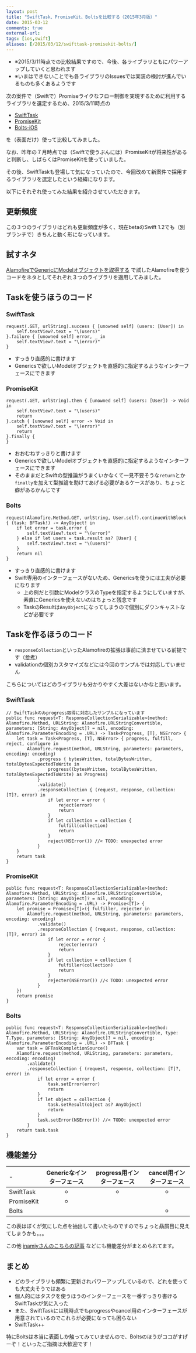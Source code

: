 ```yaml
---
layout: post
title: "SwiftTask、PromiseKit、Boltsを比較する（2015年3月版）"
date: 2015-03-12
comments: true
external-url: 
tags: [ios,swift]
aliases: [/2015/03/12/swifttask-promisekit-bolts/]
---
```


- ※2015/3/11時点での比較結果ですので、今後、各ライブラリともにパワーアップしていくと思われます
- ※いまはできないことでも各ライブラリのIssuesでは実装の検討が進んでいるものも多くあるようです

次の案件で（Swiftで）Promiseライクなフロー制御を実現するために利用するライブラリを選定するため、2015/3/11時点の

- [SwiftTask](https://github.com/ReactKit/SwiftTask)
- [PromiseKit](https://github.com/mxcl/PromiseKit)
- [Bolts-iOS](https://github.com/BoltsFramework/Bolts-iOS)

を（表面だけ）使って比較してみました。

なお、昨年の７月時点では（Swiftで使うぶんには）PromiseKitが将来性があると判断し、しばらくはPromiseKitを使っていました。

その後、SwiftTaskも登場して気になっていたので、今回改めて新案件で採用するライブラリを選定したという経緯になります。

以下にそれぞれ使ってみた結果を紹介させていただきます。

<!-- more -->

## 更新頻度

この３つのライブラリはどれも更新頻度が多く、現在betaのSwift 1.2でも（別ブランチで）きちんと動く形になっています。

## 試すネタ

[AlamofireでGenericにModelオブジェクトを取得する](http://www.tokoro.me/2015/03/11/almofire/) で試したAlamofireを使うコードをネタとしてそれぞれ３つのライブラリを適用してみました。

## Taskを使うほうのコード

### SwiftTask

```
request(.GET, urlString).success { [unowned self] (users: [User]) in
    self.textView?.text = "\(users)"
}.failure { [unowned self] error, _ in
    self.textView?.text = "\(error)"
}
```

- すっきり直感的に書けます
- Genericsで欲しいModelオブジェクトを直感的に指定するようなインターフェースにできます

### PromiseKit

```
request(.GET, urlString).then { [unowned self] (users: [User]) -> Void in
    self.textView?.text = "\(users)"
    return
}.catch { [unowned self] error -> Void in
    self.textView?.text = "\(error)"
    return
}.finally {
}
```

- おおむねすっきりと書けます
- Genericsで欲しいModelオブジェクトを直感的に指定するようなインターフェースにできます
- そのままだとSwiftの型推論がうまくいかなくて一見不要そうな`return`とか`finally`を加えて型推論を助けてあげる必要があるケースがあり、ちょっと癖があるかんじです

### Bolts

```
request(Alamofire.Method.GET, urlString, User.self).continueWithBlock { (task: BFTask!) -> AnyObject! in
    if let error = task.error {
        self.textView?.text = "\(error)"
    } else if let users = task.result as? [User] {
        self.textView?.text = "\(users)"
    }
    return nil
}
```

- すっきり直感的に書けます
- Swift専用のインターフェースがないため、Genericsを使うには工夫が必要になります
    - 上の例だと引数にModelクラスのTypeを指定するようにしていますが、素直にGenericsを使えないのはちょっと残念です
    - TaskのResultは`AnyObject`になってしまうので個別にダウンキャストなどが必要です

## Taskを作るほうのコード

- `responseCollection`といったAlamofireの拡張は事前に済ませている前提です（[参考](http://www.tokoro.me/2015/03/11/almofire/)）
- validationの個別カスタマイズなどには今回のサンプルでは対応していません

こちらについてはどのライブラリも分かりやすく大差はないかなと思います。

### SwiftTask

```
// SwiftTaskのみprogress取得に対応したサンプルになっています
public func request<T: ResponseCollectionSerializable>(method: Alamofire.Method, URLString: Alamofire.URLStringConvertible, parameters: [String: AnyObject]? = nil, encoding: Alamofire.ParameterEncoding = .URL) -> Task<Progress, [T], NSError> {
    let task = Task<Progress, [T], NSError> { progress, fulfill, reject, configure in
        Alamofire.request(method, URLString, parameters: parameters, encoding: encoding)
            .progress { bytesWritten, totalBytesWritten, totalBytesExpectedToWrite in
                progress((bytesWritten, totalBytesWritten, totalBytesExpectedToWrite) as Progress)
            }
            .validate()
            .responseCollection { (request, response, collection: [T]?, error) in
                if let error = error {
                    reject(error)
                    return
                }
                if let collection = collection {
                    fulfill(collection)
                    return
                }
                reject(NSError()) //< TODO: unexpected error
            }
    }
    return task
}
```

### PromiseKit

```
public func request<T: ResponseCollectionSerializable>(method: Alamofire.Method, URLString: Alamofire.URLStringConvertible, parameters: [String: AnyObject]? = nil, encoding: Alamofire.ParameterEncoding = .URL) -> Promise<[T]> {
    let promise = Promise<[T]>({ fulfiller, rejecter in
        Alamofire.request(method, URLString, parameters: parameters, encoding: encoding)
            .validate()
            .responseCollection { (request, response, collection: [T]?, error) in
                if let error = error {
                    rejecter(error)
                    return
                }
                if let collection = collection {
                    fulfiller(collection)
                    return
                }
                rejecter(NSError()) //< TODO: unexpected error
            }
    })
    return promise
}
```

### Bolts

```
public func request<T: ResponseCollectionSerializable>(method: Alamofire.Method, URLString: Alamofire.URLStringConvertible, type: T.Type, parameters: [String: AnyObject]? = nil, encoding: Alamofire.ParameterEncoding = .URL) -> BFTask {
    var task = BFTaskCompletionSource()
    Alamofire.request(method, URLString, parameters: parameters, encoding: encoding)
        .validate()
        .responseCollection { (request, response, collection: [T]?, error) in
            if let error = error {
                task.setError(error)
                return
            }
            if let object = collection {
                task.setResult(object as? AnyObject)
                return
            }
            task.setError(NSError()) //< TODO: unexpected error
        }
    return task.task
}
```

## 機能差分

| - | Genericなインターフェース | progress用インターフェース | cancel用インターフェース |
|:-----------|:-----------:|:------------:|:------------:|
| SwiftTask  | ⚪︎ | ⚪︎ | ⚪︎
| PromiseKit | ⚪︎ |   | 
| Bolts      |   |   | ⚪︎

この表はぼくが気にした点を抽出して書いたものですのでちょっと贔屓目に見えてしまうかも。。。

この他 [inamiyさんのこちらの記事](http://qiita.com/inamiy/items/0756339aee35849384c3) などにも機能差分がまとめられてます。

## まとめ

- どのライブラリも頻繁に更新されパワーアップしているので、どれを使っても大丈夫そうではある
- 個人的にはタスクを使うほうのインターフェースを一番すっきり書けるSwiftTaskが気に入った
- また、SwiftTaskには現時点でもprogressやcancel用のインターフェースが用意されているのでこれらが必要になっても困らない
- SwiftTask++

特にBoltsは本当に表面しか触ってみていませんので、Boltsのほうがココがすげーぞ！といったご指摘は大歓迎です！
